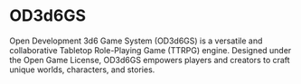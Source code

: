 # OD3d6GS
Open Development 3d6 Game System (OD3d6GS) is a versatile and collaborative Tabletop Role-Playing Game (TTRPG) engine. Designed under the Open Game License, OD3d6GS empowers players and creators to craft unique worlds, characters, and stories.
